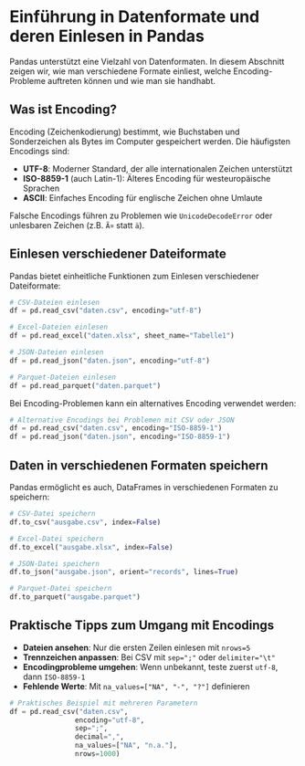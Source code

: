 # Einführung in Datenformate und deren Einlesen in Pandas

Pandas unterstützt eine Vielzahl von Datenformaten. In diesem Abschnitt zeigen wir, wie man verschiedene Formate einliest, welche Encoding-Probleme auftreten können und wie man sie handhabt.

## Was ist Encoding?

Encoding (Zeichenkodierung) bestimmt, wie Buchstaben und Sonderzeichen als Bytes im Computer gespeichert werden. Die häufigsten Encodings sind:

- **UTF-8**: Moderner Standard, der alle internationalen Zeichen unterstützt
- **ISO-8859-1** (auch Latin-1): Älteres Encoding für westeuropäische Sprachen
- **ASCII**: Einfaches Encoding für englische Zeichen ohne Umlaute

Falsche Encodings führen zu Problemen wie `UnicodeDecodeError` oder unlesbaren Zeichen (z.B. `Ã¤` statt `ä`).

## Einlesen verschiedener Dateiformate

Pandas bietet einheitliche Funktionen zum Einlesen verschiedener Dateiformate:

```python
# CSV-Dateien einlesen
df = pd.read_csv("daten.csv", encoding="utf-8")

# Excel-Dateien einlesen
df = pd.read_excel("daten.xlsx", sheet_name="Tabelle1")

# JSON-Dateien einlesen
df = pd.read_json("daten.json", encoding="utf-8")

# Parquet-Dateien einlesen
df = pd.read_parquet("daten.parquet")
```

Bei Encoding-Problemen kann ein alternatives Encoding verwendet werden:
```python
# Alternative Encodings bei Problemen mit CSV oder JSON
df = pd.read_csv("daten.csv", encoding="ISO-8859-1")
df = pd.read_json("daten.json", encoding="ISO-8859-1")
```

## Daten in verschiedenen Formaten speichern

Pandas ermöglicht es auch, DataFrames in verschiedenen Formaten zu speichern:

```python
# CSV-Datei speichern
df.to_csv("ausgabe.csv", index=False)

# Excel-Datei speichern
df.to_excel("ausgabe.xlsx", index=False)

# JSON-Datei speichern
df.to_json("ausgabe.json", orient="records", lines=True)

# Parquet-Datei speichern
df.to_parquet("ausgabe.parquet")
```

## Praktische Tipps zum Umgang mit Encodings

- **Dateien ansehen**: Nur die ersten Zeilen einlesen mit `nrows=5`
- **Trennzeichen anpassen**: Bei CSV mit `sep=";"` oder `delimiter="\t"`
- **Encodingprobleme umgehen**: Wenn unbekannt, teste zuerst `utf-8`, dann `ISO-8859-1`
- **Fehlende Werte**: Mit `na_values=["NA", "-", "?"]` definieren

```python
# Praktisches Beispiel mit mehreren Parametern
df = pd.read_csv("daten.csv", 
                encoding="utf-8",
                sep=";",
                decimal=",",
                na_values=["NA", "n.a."],
                nrows=1000)
```
